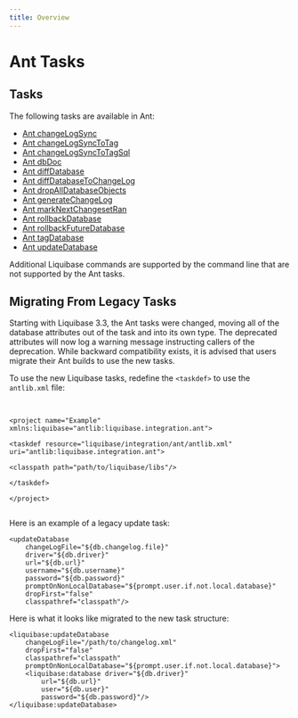 ```yaml
--- 
title: Overview
---
```


<h1>Ant Tasks</h1>
<h2 id="tasks">Tasks</h2>

<p>The following tasks are available in Ant:</p>
<ul>
    <li>
        <a href="changelogsync">Ant changeLogSync</a>
    </li>
    <li>
        <a href="changelogsynctotag">Ant changeLogSyncToTag</a>
    </li>
    <li>
        <a href="changelogsynctotagsql">Ant changeLogSyncToTagSql</a>
    </li>
    <li>
        <a href="dbdoc">Ant dbDoc</a>
    </li>
    <li>
        <a href="diffdatabase">Ant diffDatabase</a>
    </li>
    <li>
        <a href="diffdatabasetochangelog">Ant diffDatabaseToChangeLog</a>
    </li>
    <li>
        <a href="dropalldatabaseobjects">Ant dropAllDatabaseObjects</a>
    </li>
    <li>
        <a href="generatechangelog">Ant generateChangeLog</a>
    </li>
    <li>
        <a href="marknextchangesetran">Ant markNextChangesetRan</a>
    </li>
    <li>
        <a href="rollbackdatabase">Ant rollbackDatabase</a>
    </li>
    <li>
        <a href="rollbackfuturedatabase">Ant rollbackFutureDatabase</a>
    </li>
    <li>
        <a href="tagdatabase">Ant tagDatabase</a>
    </li>
    <li>
        <a href="updatedatabase">Ant updateDatabase</a>
    </li>
</ul>

<p>Additional Liquibase commands are supported by the command line that are not supported by the Ant tasks.</p>

<h2 id="migrating-from-legacy-tasks">Migrating From Legacy Tasks</h2>
<p>Starting with Liquibase 3.3, the Ant tasks were changed, moving all of the database attributes out of the task and into its own type. The deprecated attributes will now log a warning message instructing callers of the deprecation. While backward compatibility exists, it is advised that users migrate their Ant builds to use the new tasks.</p>
<p>To use the new Liquibase tasks, redefine  the <code class="highlighter-rouge">&lt;taskdef&gt;</code> to use the <code class="highlighter-rouge">antlib.xml</code> file:</p><pre xml:space="preserve">

<code class="language-xml" data-lang="xml">&lt;project  name="Example"  xmlns:liquibase="antlib:liquibase.integration.ant"&gt;  
    &lt;taskdef  resource="liquibase/integration/ant/antlib.xml"  uri="antlib:liquibase.integration.ant"&gt;  
        &lt;classpath  path="path/to/liquibase/libs"/&gt;  
    &lt;/taskdef&gt;  
&lt;/project&gt;</code></pre>

<p>Here is an example of a legacy update task:</p><pre>
<code class="language-xml">&lt;updateDatabase 
    changeLogFile="${db.changelog.file}"
    driver="${db.driver}"
    url="${db.url}" 
    username="${db.username}"  
    password="${db.password}" 
    promptOnNonLocalDatabase="${prompt.user.if.not.local.database}"  
    dropFirst="false"  
    classpathref="classpath"/&gt;</code></pre>

<p>Here is what it looks like migrated to the new task structure:</p><pre>
<code class="language-xml">&lt;liquibase:updateDatabase 
    changeLogFile="/path/to/changelog.xml"
    dropFirst="false"
    classpathref="classpath"
    promptOnNonLocalDatabase="${prompt.user.if.not.local.database}"&gt;
    &lt;liquibase:database driver="${db.driver}"
        url="${db.url}"
        user="${db.user}"
        password="${db.password}"/&gt;
&lt;/liquibase:updateDatabase&gt;</code></pre>
